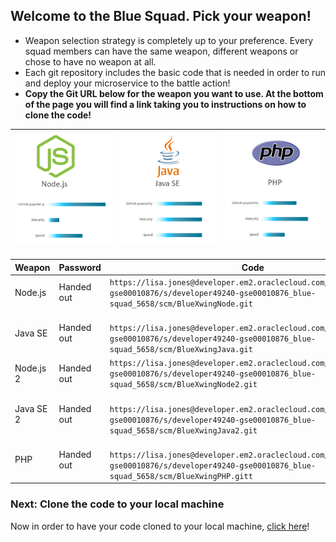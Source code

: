 ## Welcome to the Blue Squad. Pick your weapon! ##

+ Weapon selection strategy is completely up to your preference. Every squad members can have the same weapon, different weapons or chose to have no weapon at all.
+ Each git repository includes the basic code that is needed in order to run and deploy your microservice to the battle action!
+ **Copy the Git URL below for the weapon you want to use. At the bottom of the page you will find a link taking you to instructions on how to clone the code!**

| ![Red Squad](nodejs.png)  | ![Blue Squad](javase.png) | ![Black Squad](php.png) |
|:---:|:---:|:---:|

| Weapon        | Password     | Code  |
| ------------- |-------------| -----|
| Node.js      | Handed out | ``` https://lisa.jones@developer.em2.oraclecloud.com/developer49240-gse00010876/s/developer49240-gse00010876_blue-squad_5658/scm/BlueXwingNode.git ``` |
| Java SE      | Handed out      |   ```  https://lisa.jones@developer.em2.oraclecloud.com/developer49240-gse00010876/s/developer49240-gse00010876_blue-squad_5658/scm/BlueXwingJava.git ``` |
| Node.js 2    | Handed out | ``` https://lisa.jones@developer.em2.oraclecloud.com/developer49240-gse00010876/s/developer49240-gse00010876_blue-squad_5658/scm/BlueXwingNode2.git ``` |
| Java SE 2    | Handed out      |   ```  https://lisa.jones@developer.em2.oraclecloud.com/developer49240-gse00010876/s/developer49240-gse00010876_blue-squad_5658/scm/BlueXwingJava2.git ``` |
| PHP | Handed out      |  ```  https://lisa.jones@developer.em2.oraclecloud.com/developer49240-gse00010876/s/developer49240-gse00010876_blue-squad_5658/scm/BlueXwingPHP.gitt ``` |

### Next: Clone the code to your local machine ###

Now in order to have your code cloned to your local machine, [click here](../clonecode.md)!
